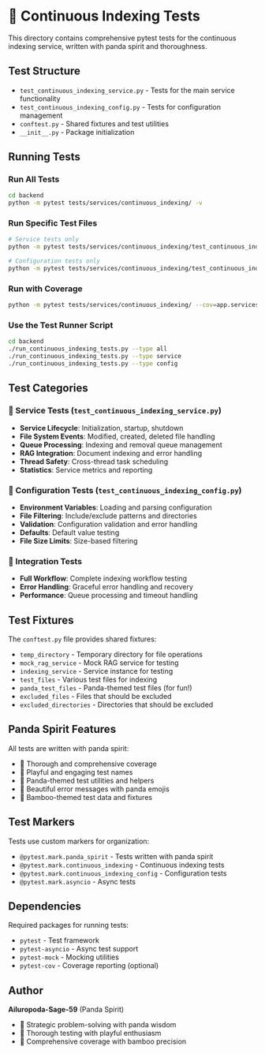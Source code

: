 # 🐼 Continuous Indexing Tests

This directory contains comprehensive pytest tests for the continuous indexing service, written with panda spirit and thoroughness.

## Test Structure

- `test_continuous_indexing_service.py` - Tests for the main service functionality
- `test_continuous_indexing_config.py` - Tests for configuration management
- `conftest.py` - Shared fixtures and test utilities
- `__init__.py` - Package initialization

## Running Tests

### Run All Tests

```bash
cd backend
python -m pytest tests/services/continuous_indexing/ -v
```

### Run Specific Test Files

```bash
# Service tests only
python -m pytest tests/services/continuous_indexing/test_continuous_indexing_service.py -v

# Configuration tests only
python -m pytest tests/services/continuous_indexing/test_continuous_indexing_config.py -v
```

### Run with Coverage

```bash
python -m pytest tests/services/continuous_indexing/ --cov=app.services.continuous_indexing --cov-report=html
```

### Use the Test Runner Script

```bash
cd backend
./run_continuous_indexing_tests.py --type all
./run_continuous_indexing_tests.py --type service
./run_continuous_indexing_tests.py --type config
```

## Test Categories

### 🐼 Service Tests (`test_continuous_indexing_service.py`)

- **Service Lifecycle**: Initialization, startup, shutdown
- **File System Events**: Modified, created, deleted file handling
- **Queue Processing**: Indexing and removal queue management
- **RAG Integration**: Document indexing and error handling
- **Thread Safety**: Cross-thread task scheduling
- **Statistics**: Service metrics and reporting

### 🐼 Configuration Tests (`test_continuous_indexing_config.py`)

- **Environment Variables**: Loading and parsing configuration
- **File Filtering**: Include/exclude patterns and directories
- **Validation**: Configuration validation and error handling
- **Defaults**: Default value testing
- **File Size Limits**: Size-based filtering

### 🐼 Integration Tests

- **Full Workflow**: Complete indexing workflow testing
- **Error Handling**: Graceful error handling and recovery
- **Performance**: Queue processing and timeout handling

## Test Fixtures

The `conftest.py` file provides shared fixtures:

- `temp_directory` - Temporary directory for file operations
- `mock_rag_service` - Mock RAG service for testing
- `indexing_service` - Service instance for testing
- `test_files` - Various test files for indexing
- `panda_test_files` - Panda-themed test files (for fun!)
- `excluded_files` - Files that should be excluded
- `excluded_directories` - Directories that should be excluded

## Panda Spirit Features

All tests are written with panda spirit:

- 🐼 Thorough and comprehensive coverage
- 🐼 Playful and engaging test names
- 🐼 Panda-themed test utilities and helpers
- 🐼 Beautiful error messages with panda emojis
- 🐼 Bamboo-themed test data and fixtures

## Test Markers

Tests use custom markers for organization:

- `@pytest.mark.panda_spirit` - Tests written with panda spirit
- `@pytest.mark.continuous_indexing` - Continuous indexing tests
- `@pytest.mark.continuous_indexing_config` - Configuration tests
- `@pytest.mark.asyncio` - Async tests

## Dependencies

Required packages for running tests:

- `pytest` - Test framework
- `pytest-asyncio` - Async test support
- `pytest-mock` - Mocking utilities
- `pytest-cov` - Coverage reporting (optional)

## Author

**Ailuropoda-Sage-59** (Panda Spirit)

- 🐼 Strategic problem-solving with panda wisdom
- 🐼 Thorough testing with playful enthusiasm
- 🐼 Comprehensive coverage with bamboo precision
